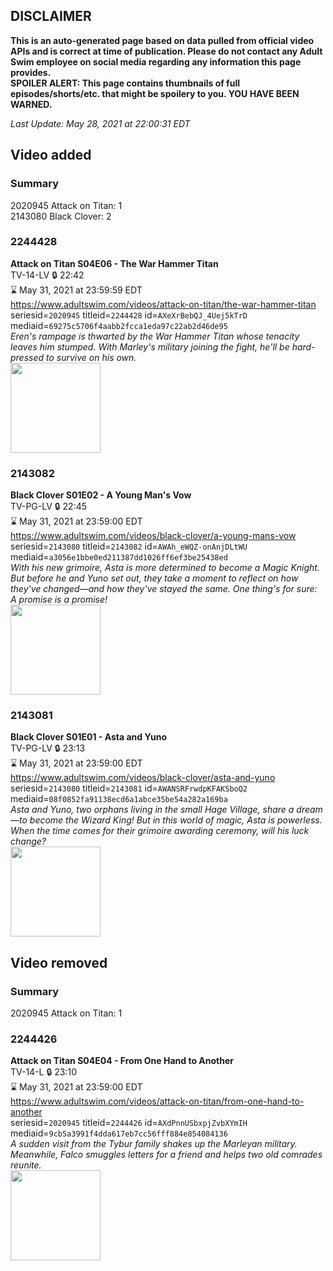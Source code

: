 ## DISCLAIMER
**This is an auto-generated page based on data pulled from official video APIs and is correct at time of publication. Please do not contact any Adult Swim employee on social media regarding any information this page provides.**  
**SPOILER ALERT: This page contains thumbnails of full episodes/shorts/etc. that might be spoilery to you. YOU HAVE BEEN WARNED.**  

_Last Update: May 28, 2021 at 22:00:31 EDT_
## Video added
### Summary
2020945 Attack on Titan: 1  
2143080 Black Clover: 2  
### 2244428
**Attack on Titan S04E06 - The War Hammer Titan**  
TV-14-LV 🔒 22:42  
⌛ May 31, 2021 at 23:59:59 EDT  
https://www.adultswim.com/videos/attack-on-titan/the-war-hammer-titan  
seriesid=`2020945` titleid=`2244428` id=`AXeXrBebQJ_4Uej5kTrD` mediaid=`69275c5706f4aabb2fcca1eda97c22ab2d46de95`  
_Eren's rampage is thwarted by the War Hammer Titan whose tenacity leaves him stumped. With Marley's military joining the fight, he'll be hard-pressed to survive on his own._  
<a href="https://media.cdn.adultswim.com/uploads/20210212/thumbnails/2_21212173542-attackontitan_065.jpg"><img src="https://media.cdn.adultswim.com/uploads/20210212/thumbnails/2_21212173542-attackontitan_065.jpg" height="144px" /></a>
### 2143082
**Black Clover S01E02 - A Young Man's Vow**  
TV-PG-LV 🔒 22:45  
⌛ May 31, 2021 at 23:59:00 EDT  
https://www.adultswim.com/videos/black-clover/a-young-mans-vow  
seriesid=`2143080` titleid=`2143082` id=`AWAh_eWQZ-onAnjDLtWU` mediaid=`a3056e1bbe0ed211387dd1026ff6ef3be25438ed`  
_With his new grimoire, Asta is more determined to become a Magic Knight. But before he and Yuno set out, they take a moment to reflect on how they've changed—and how they've stayed the same. One thing's for sure: A promise is a promise!_  
<a href="https://media.cdn.adultswim.com/uploads/20200226/thumbnails/2_202261641380-BlackClover_002.jpg"><img src="https://media.cdn.adultswim.com/uploads/20200226/thumbnails/2_202261641380-BlackClover_002.jpg" height="144px" /></a>
### 2143081
**Black Clover S01E01 - Asta and Yuno**  
TV-PG-LV 🔒 23:13  
⌛ May 31, 2021 at 23:59:00 EDT  
https://www.adultswim.com/videos/black-clover/asta-and-yuno  
seriesid=`2143080` titleid=`2143081` id=`AWANSRFrwdpKFAKSboQ2` mediaid=`08f0852fa91138ecd6a1abce35be54a282a169ba`  
_Asta and Yuno, two orphans living in the small Hage Village, share a dream—to become the Wizard King! But in this world of magic, Asta is powerless. When the time comes for their grimoire awarding ceremony, will his luck change?_  
<a href="https://media.cdn.adultswim.com/uploads/20200226/thumbnails/2_202261641214-BlackClover_001.jpg"><img src="https://media.cdn.adultswim.com/uploads/20200226/thumbnails/2_202261641214-BlackClover_001.jpg" height="144px" /></a>
## Video removed
### Summary
2020945 Attack on Titan: 1  
### 2244426
**Attack on Titan S04E04 - From One Hand to Another**  
TV-14-L 🔒 23:10  
⌛ May 31, 2021 at 23:59:00 EDT  
https://www.adultswim.com/videos/attack-on-titan/from-one-hand-to-another  
seriesid=`2020945` titleid=`2244426` id=`AXdPnnUSbxpjZvbXYmIH` mediaid=`9cb5a3991f4dda617eb7cc56fff884e854084136`  
_A sudden visit from the Tybur family shakes up the Marleyan military. Meanwhile, Falco smuggles letters for a friend and helps two old comrades reunite._  
<a href="https://media.cdn.adultswim.com/uploads/20210129/thumbnails/2_211291522134-attackontitan_063_OneHandToAnother.jpg"><img src="https://media.cdn.adultswim.com/uploads/20210129/thumbnails/2_211291522134-attackontitan_063_OneHandToAnother.jpg" height="144px" /></a>
